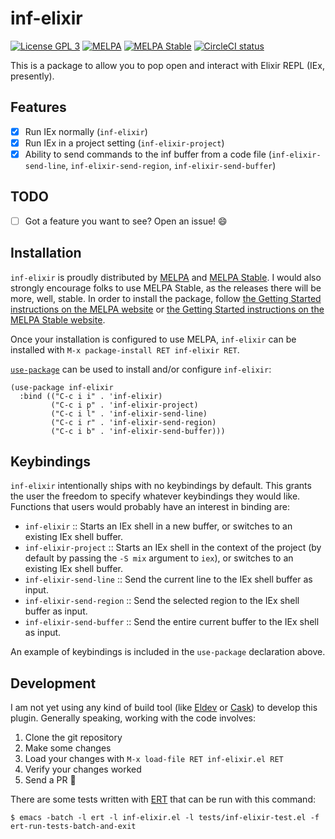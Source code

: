 # inf-elixir
[![License GPL 3][badge-license]](http://www.gnu.org/licenses/gpl-3.0.txt)
[![MELPA](https://melpa.org/packages/inf-elixir-badge.svg)](https://melpa.org/#/inf-elixir)
[![MELPA Stable](https://stable.melpa.org/packages/inf-elixir-badge.svg)](https://stable.melpa.org/#/inf-elixir)
[![CircleCI status](https://circleci.com/gh/J3RN/inf-elixir.svg?style=svg)](https://app.circleci.com/pipelines/github/J3RN/inf-elixir)

This is a package to allow you to pop open and interact with Elixir REPL (IEx, presently).

## Features
- [x] Run IEx normally (`inf-elixir`)
- [x] Run IEx in a project setting (`inf-elixir-project`)
- [x] Ability to send commands to the inf buffer from a code file (`inf-elixir-send-line`, `inf-elixir-send-region`, `inf-elixir-send-buffer`)

## TODO
- [ ] Got a feature you want to see? Open an issue! :smile:

## Installation

`inf-elixir` is proudly distributed by [MELPA](https://melpa.org/) and [MELPA Stable](https://stable.melpa.org). I would also strongly encourage folks to use MELPA Stable, as the releases there will be more, well, stable. In order to install the package, follow [the Getting Started instructions on the MELPA website](https://melpa.org/#/getting-started) or [the Getting Started instructions on the MELPA Stable website](https://stable.melpa.org/#/getting-started).

Once your installation is configured to use MELPA, `inf-elixir` can be installed with `M-x package-install RET inf-elixir RET`.

[`use-package`](https://github.com/jwiegley/use-package) can be used to install and/or configure `inf-elixir`:

``` elisp
(use-package inf-elixir
  :bind (("C-c i i" . 'inf-elixir)
         ("C-c i p" . 'inf-elixir-project)
         ("C-c i l" . 'inf-elixir-send-line)
         ("C-c i r" . 'inf-elixir-send-region)
         ("C-c i b" . 'inf-elixir-send-buffer)))
```

## Keybindings

`inf-elixir` intentionally ships with no keybindings by default. This grants the user the freedom to specify whatever keybindings they would like. Functions that users would probably have an interest in binding are:
- `inf-elixir` :: Starts an IEx shell in a new buffer, or switches to an existing IEx shell buffer.
- `inf-elixir-project` :: Starts an IEx shell in the context of the project (by default by passing the `-S mix` argument to `iex`), or switches to an existing IEx shell buffer.
- `inf-elixir-send-line` :: Send the current line to the IEx shell buffer as input.
- `inf-elixir-send-region` :: Send the selected region to the IEx shell buffer as input.
- `inf-elixir-send-buffer` :: Send the entire current buffer to the IEx shell as input.

An example of keybindings is included in the `use-package` declaration above.

[badge-license]: https://img.shields.io/badge/license-GPL_3-green.svg

## Development

I am not yet using any kind of build tool (like [Eldev](https://github.com/doublep/eldev) or [Cask](https://github.com/cask/cask)) to develop this plugin. Generally speaking, working with the code involves:
1. Clone the git repository
2. Make some changes
3. Load your changes with `M-x load-file RET inf-elixir.el RET`
4. Verify your changes worked
5. Send a PR :pray:

There are some tests written with [ERT](https://www.gnu.org/software/emacs/manual/html_node/ert/index.html) that can be run with this command:

```
$ emacs -batch -l ert -l inf-elixir.el -l tests/inf-elixir-test.el -f ert-run-tests-batch-and-exit
```
